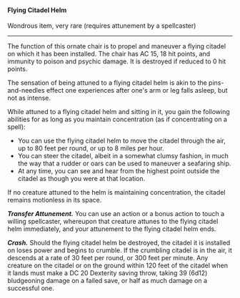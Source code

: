 #### Flying Citadel Helm

Wondrous item, very rare (requires attunement by a spellcaster)

---

The function of this ornate chair is to propel and maneuver a flying citadel on which it has been installed. The chair has AC 15, 18 hit points, and immunity to poison and psychic damage. It is destroyed if reduced to 0 hit points.

The sensation of being attuned to a flying citadel helm is akin to the pins-and-needles effect one experiences after one's arm or leg falls asleep, but not as intense.

While attuned to a flying citadel helm and sitting in it, you gain the following abilities for as long as you maintain concentration (as if concentrating on a spell):

- You can use the flying citadel helm to move the citadel through the air, up to 80 feet per round, or up to 8 miles per hour.
- You can steer the citadel, albeit in a somewhat clumsy fashion, in much the way that a rudder or oars can be used to maneuver a seafaring ship.
- At any time, you can see and hear from the highest point outside the citadel as though you were at that location.

If no creature attuned to the helm is maintaining concentration, the citadel remains motionless in its space.

***Transfer Attunement.*** You can use an action or a bonus action to touch a willing spellcaster, whereupon that creature attunes to the flying citadel helm immediately, and your attunement to the flying citadel helm ends.

***Crash.*** Should the flying citadel helm be destroyed, the citadel it is installed on loses power and begins to crumble. If the crumbling citadel is in the air, it descends at a rate of 30 feet per round, or 300 feet per minute. Any creature on the citadel or on the ground within 120 feet of the citadel when it lands must make a DC 20 Dexterity saving throw, taking 39 (6d12) bludgeoning damage on a failed save, or half as much damage on a successful one.